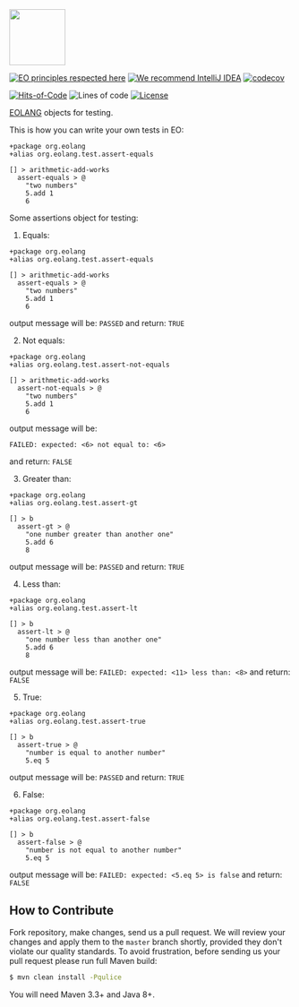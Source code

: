 <img src="https://www.yegor256.com/images/books/elegant-objects/cactus.svg" height="100px" />

[![EO principles respected here](https://www.elegantobjects.org/badge.svg)](https://www.elegantobjects.org)
[![We recommend IntelliJ IDEA](https://www.elegantobjects.org/intellij-idea.svg)](https://www.jetbrains.com/idea/)
[![codecov](https://codecov.io/gh/cqfn/eo/branch/master/graph/badge.svg)](https://codecov.io/gh/cqfn/eo)

[![Hits-of-Code](https://hitsofcode.com/github/Graur/eo-tests)](https://hitsofcode.com/view/github/Graur/eo-tests)
![Lines of code](https://img.shields.io/tokei/lines/github/Graur/eo-tests)
[![License](https://img.shields.io/badge/license-MIT-green.svg)](https://github.com/Graur/eo-tests/blob/main/LICENSE.txt)

[EOLANG](https://www.eolang.org) objects for testing.

This is how you can write your own tests in EO:

```
+package org.eolang
+alias org.eolang.test.assert-equals

[] > arithmetic-add-works
  assert-equals > @
    "two numbers"
    5.add 1
    6
```

Some assertions object for testing:

1) Equals:
```
+package org.eolang
+alias org.eolang.test.assert-equals

[] > arithmetic-add-works
  assert-equals > @
    "two numbers"
    5.add 1
    6
```

output message will be: 
```PASSED``` 
and return: ```TRUE```

2) Not equals:
```
+package org.eolang
+alias org.eolang.test.assert-not-equals

[] > arithmetic-add-works
  assert-not-equals > @
    "two numbers"
    5.add 1
    6
```

output message will be: 
```
FAILED: expected: <6> not equal to: <6>
```
and return: ```FALSE```

3) Greater than:
```
+package org.eolang
+alias org.eolang.test.assert-gt

[] > b
  assert-gt > @
    "one number greater than another one"
    5.add 6
    8
```

output message will be:
```PASSED```
and return: ```TRUE```

4) Less than:
```
+package org.eolang
+alias org.eolang.test.assert-lt

[] > b
  assert-lt > @
    "one number less than another one"
    5.add 6
    8
```

output message will be:
```FAILED: expected: <11> less than: <8>```
and return: ```FALSE```

5) True:
```
+package org.eolang
+alias org.eolang.test.assert-true

[] > b
  assert-true > @
    "number is equal to another number"
    5.eq 5
```

output message will be:
```PASSED```
and return: ```TRUE```

6) False:
```
+package org.eolang
+alias org.eolang.test.assert-false

[] > b
  assert-false > @
    "number is not equal to another number"
    5.eq 5
```

output message will be:
```FAILED: expected: <5.eq 5> is false```
and return: ```FALSE```

## How to Contribute

Fork repository, make changes, send us a pull request.
We will review your changes and apply them to the `master` branch shortly,
provided they don't violate our quality standards. To avoid frustration,
before sending us your pull request please run full Maven build:

```bash
$ mvn clean install -Pqulice
```

You will need Maven 3.3+ and Java 8+.
